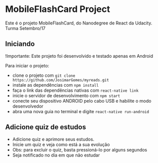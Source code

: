 # MobileFlashCard Project

Este é o projeto MobileFlashCard, do Nanodegree de React da Udacity. Turma Setembro/17

## Iniciando

!Importante: Este projeto foi desenvolvido e testado apenas em Android

Para iniciar o projeto:
* clone o projeto com `git clone https://github.com/JosimarGomes/myreads.git`
* instale as dependências com `npm install`
* faça o link das dependências nativas com `react-native link`
* inicie o servidor de desenvolvimento com `npm start`
* conecte seu dispositivo ANDROID pelo cabo USB e habilite o modo desenvolvedor
* abra uma nova guia no terminal e digite `react-native run-android`


## Adicione quiz de estudos
* Adicione quiz e aprimore seus estudos.
* Inicie um quiz e veja como está a sua evolução
* Obs: para excluir o quiz, basta pressioná-lo por alguns segundos
* Seja notificado no dia em que não estudar


